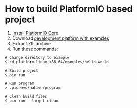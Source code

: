 How to build PlatformIO based project
=====================================

1. [Install PlatformIO Core](https://docs.platformio.org/page/core.html)
2. Download [development platform with examples](https://github.com/platformio/platform-linux_x86_64/archive/develop.zip)
3. Extract ZIP archive
4. Run these commands:

```shell
# Change directory to example
$ cd platform-linux_x86_64/examples/hello-world

# Build project
$ pio run

# Run program
> .pioenvs/native/program

# Clean build files
$ pio run --target clean
```
